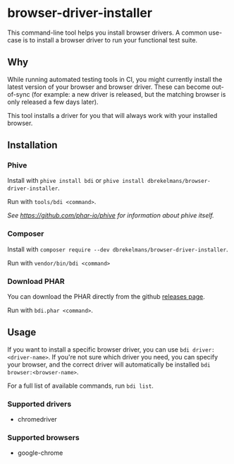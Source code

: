 # browser-driver-installer
This command-line tool helps you install browser drivers.
A common use-case is to install a browser driver to run your functional test suite.

## Why
While running automated testing tools in CI, you might currently install the latest version of your browser and
browser driver. These can become out-of-sync (for example: a new driver is released, but the matching browser is only released
a few days later).

This tool installs a driver for you that will always work with your installed browser.

## Installation
### Phive
Install with `phive install bdi` or `phive install dbrekelmans/browser-driver-installer`.

Run with `tools/bdi <command>`.

_See https://github.com/phar-io/phive for information about phive itself._ 

### Composer
Install with `composer require --dev dbrekelmans/browser-driver-installer`.

Run with `vendor/bin/bdi <command>`

### Download PHAR
You can download the PHAR directly from the github [releases page](https://github.com/dbrekelmans/browser-driver-installer/releases).

Run with `bdi.phar <command>`.

## Usage
If you want to install a specific browser driver, you can use `bdi driver:<driver-name>`.
If you're not sure which driver you need, you can specify your browser, and the correct driver will automatically be installed `bdi browser:<browser-name>`.

For a full list of available commands, run `bdi list`.

### Supported drivers
* chromedriver

### Supported browsers
* google-chrome
